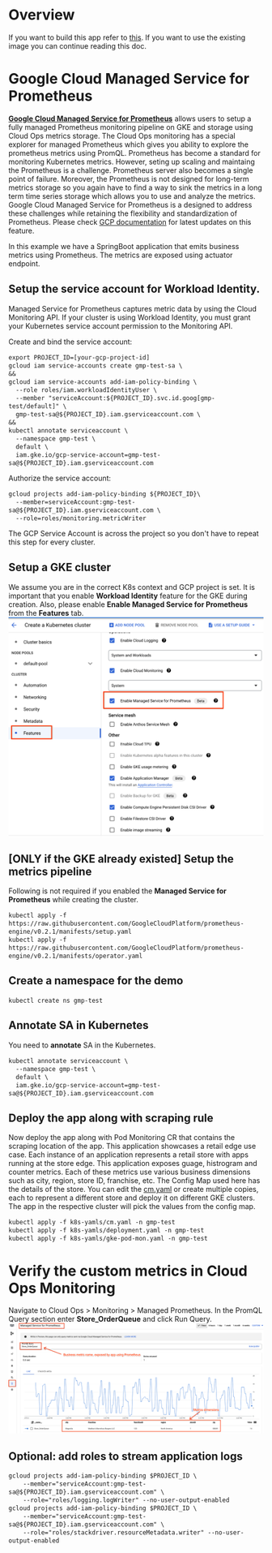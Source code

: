 # Overview
If you want to build this app refer to [this](application-overview-and-build.md).
If you want to use the existing image you can continue reading this doc. 

# Google Cloud Managed Service for Prometheus
[**Google Cloud Managed Service for Prometheus**](https://cloud.google.com/stackdriver/docs/managed-prometheus) allows users to setup a fully managed Prometheus monitoring pipeline on GKE and storage using Cloud Ops metrics storage. 
The Cloud Ops monitoring has a special explorer for managed Prometheus which gives you ability to explore the prometheus metrics using PromQL. 
Prometheus has become a standard for monitoring Kubernetes metrics. However, seting up scaling and maintaing the Prometheus is a challenge. Prometheus server also becomes a single point of failure. Moreover, the Prometheus is not designed for long-term metrics storage so you again have to find a way to sink the metrics in a long term time series storage which allows you to use and analyze the metrics. 
Google Cloud Managed Service for Prometheus is a designed to address these challenges while retaining the flexibility and standardization of Prometheus. 
Please check [GCP documentation](https://cloud.google.com/stackdriver/docs/managed-prometheus) for latest updates on this feature. 

In this example we have a SpringBoot application that emits business metrics using Prometheus. The metrics are exposed using actuator endpoint. 

## Setup the service account for Workload Identity. 
Managed Service for Prometheus captures metric data by using the Cloud Monitoring API. If your cluster is using Workload Identity, you must grant your Kubernetes service account permission to the Monitoring API. 

Create and bind the service account: 
```
export PROJECT_ID=[your-gcp-project-id]
gcloud iam service-accounts create gmp-test-sa \
&&
gcloud iam service-accounts add-iam-policy-binding \
  --role roles/iam.workloadIdentityUser \
  --member "serviceAccount:${PROJECT_ID}.svc.id.goog[gmp-test/default]" \
  gmp-test-sa@${PROJECT_ID}.iam.gserviceaccount.com \
&&
kubectl annotate serviceaccount \
  --namespace gmp-test \
  default \
  iam.gke.io/gcp-service-account=gmp-test-sa@${PROJECT_ID}.iam.gserviceaccount.com
```
Authorize the service account:
```
gcloud projects add-iam-policy-binding ${PROJECT_ID}\
  --member=serviceAccount:gmp-test-sa@${PROJECT_ID}.iam.gserviceaccount.com \
  --role=roles/monitoring.metricWriter
```
The GCP Service Account is across the project so you don't have to repeat this step for every cluster. 

## Setup a GKE cluster
We assume you are in the correct K8s context and GCP project is set. 
It is important that you enable **Workload Identity** feature for the GKE during creation. 
Also, please enable **Enable Managed Service for Prometheus** from the **Features** tab.
![Managed Service for Prometheus](ManagedServicePrometheus.png?raw=true)

## [ONLY if the GKE already existed] Setup the metrics pipeline 
Following is not required if you enabled the **Managed Service for Prometheus** while creating the cluster. 
```
kubectl apply -f https://raw.githubusercontent.com/GoogleCloudPlatform/prometheus-engine/v0.2.1/manifests/setup.yaml
kubectl apply -f https://raw.githubusercontent.com/GoogleCloudPlatform/prometheus-engine/v0.2.1/manifests/operator.yaml
```

## Create a namespace for the demo
```
kubectl create ns gmp-test
```

## Annotate SA in Kubernetes
You need to **annotate** SA in the Kubernetes.
```
kubectl annotate serviceaccount \
  --namespace gmp-test \
  default \
  iam.gke.io/gcp-service-account=gmp-test-sa@${PROJECT_ID}.iam.gserviceaccount.com
```

## Deploy the app along with scraping rule
Now deploy the app along with Pod Monitoring CR that contains the scraping location of the app. 
This application showcases a retail edge use case. Each instance of an application represents a retail store with apps running at the store edge. 
This application exposes guage, histrogram and counter metrics. 
Each of these metrics use various business dimensions such as city, region, store ID, franchise, etc. 
The Config Map used here has the details of the store. You can edit the [cm.yaml](k8s-yamls/cm.yaml) or create multiple copies, each to represent a different store and deploy it on different GKE clusters. The app in the respective cluster will pick the values from the config map. 
```
kubectl apply -f k8s-yamls/cm.yaml -n gmp-test
kubectl apply -f k8s-yamls/deployment.yaml -n gmp-test
kubectl apply -f k8s-yamls/gke-pod-mon.yaml -n gmp-test
```

# Verify the custom metrics in Cloud Ops Monitoring
Navigate to Cloud Ops > Monitoring > Managed Prometheus.
In the PromQL Query section enter **Store_OrderQueue** and click Run Query.
![Custom Metrics](prometheus-app-metric.png?raw=true)

## Optional: add roles to stream application logs
```
gcloud projects add-iam-policy-binding $PROJECT_ID \
    --member="serviceAccount:gmp-test-sa@${PROJECT_ID}.iam.gserviceaccount.com" \
    --role="roles/logging.logWriter" --no-user-output-enabled
gcloud projects add-iam-policy-binding $PROJECT_ID \
    --member="serviceAccount:gmp-test-sa@${PROJECT_ID}.iam.gserviceaccount.com" \
    --role="roles/stackdriver.resourceMetadata.writer" --no-user-output-enabled
```

